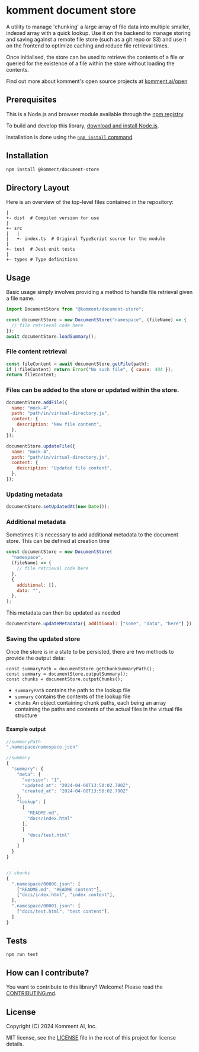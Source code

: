 # komment document store

A utility to manage 'chunking' a large array of file data into multiple smaller, indexed array with a quick lookup. Use it on the backend to manage storing and saving against a remote file store (such as a git repo or S3) and use it on the frontend to optimize caching and reduce file retrieval times.

Once initialised, the store can be used to retrieve the contents of a file or queried for the existence of a file within the store without loading the contents.

Find out more about komment's open source projects at [komment.ai/open](https://komment.ai/open)

## Prerequisites

This is a Node.js and browser module available through the [npm registry](https://npmjs.com).

To build and develop this library, [download and install Node.js](https://nodejs.org/en/download/).

Installation is done using the [`npm install` command](https://docs.npmjs.com/getting-started/installing-npm-packages-locally).

## Installation

```sh
npm install @komment/document-store
```

## Directory Layout

Here is an overview of the top-level files contained in the repository:

    |
    +- dist  # Compiled version for use
    |
    +- src
    |   |
    |   +- index.ts  # Original TypeScript source for the module
    |
    +- test  # Jest unit tests
    |
    +- types # Type definitions

## Usage

Basic usage simply involves providing a method to handle file retrieval given a file name.

```javascript
import DocumentStore from "@komment/document-store";

const documentStore = new DocumentStore("namespace", (fileName) => {
  // file retrieval code here
});
await documentStore.loadSummary();
```

### File content retrieval

```javascript
const fileContent = await documentStore.getFile(path);
if (!fileContent) return Error("No such file", { cause: 404 });
return fileContent;
```

### Files can be added to the store or updated within the store.

```javascript
documentStore.addFile({
  name: "mock-4",
  path: "path/in/virtual-directory.js",
  content: {
    description: "New file content",
  },
});
```

```javascript
documentStore.updateFile({
  name: "mock-4",
  path: "path/in/virtual-directory.js",
  content: {
    description: "Updated file content",
  },
});
```

### Updating metadata

```javascript
documentStore.setUpdatedAt(new Date());
```

### Additional metadata

Sometimes it is necessary to add additional metadata to the document store. This can be defined at creation time

```javascript
const documentStore = new DocumentStore(
  "namespace",
  (fileName) => {
    // file retrieval code here
  },
  {
    additional: [],
    data: "",
  },
);
```

This metadata can then be updated as needed

```javascript
documentStore.updateMetadata({ additional: ["some", "data", "here"] });
```

### Saving the updated store

Once the store is in a state to be persisted, there are two methods to provide the output data:

```
const summaryPath = documentStore.getChunkSummaryPath();
const summary = documentStore.outputSummary();
const chunks = documentStore.outputChunks();
```

- `summaryPath` contains the path to the lookup file
- `summary` contains the contents of the lookup file
- `chunks` An object containing chunk paths, each being an array containing the paths and contents of the actual files in the virtual file structure

#### Example output

```javascript
//summaryPath
".namespace/namespace.json"

//summary
{
  "summary": {
    "meta": {
      "version": "1",
      "updated_at": "2024-04-08T13:50:02.790Z",
      "created_at": "2024-04-08T13:50:02.790Z"
    },
    "lookup": [
      [
        "README.md",
        "docs/index.html"
      ],
      [
        "docs/test.html"
      ]
    ]
  }
}


// chunks
{
  ".namespace/00000.json": [
    ["README.md", "README content"],
    ["docs/index.html", "index content"],
  ],
  ".namespace/00001.json": [
    ["docs/test.html", "test content"],
  ]
}
```

## Tests

    npm run test

## How can I contribute?

You want to contribute to this library? Welcome! Please read the [CONTRIBUTING.md](CONTRIBUTING.md).

## License

Copyright (C) 2024 Komment AI, Inc.

MIT license, see the [LICENSE](LICENSE) file in the root of this project for license details.
